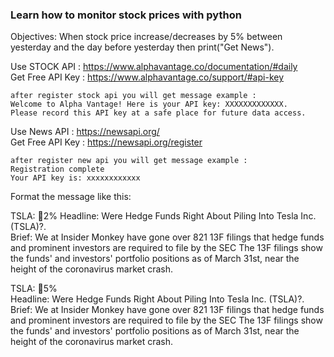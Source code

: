 ### Learn how to monitor stock prices with python

Objectives: When stock price increase/decreases by 5% between yesterday and the day before yesterday then print("Get News").

Use STOCK API : https://www.alphavantage.co/documentation/#daily  
Get Free API Key : https://www.alphavantage.co/support/#api-key

    after register stock api you will get message example :
    Welcome to Alpha Vantage! Here is your API key: XXXXXXXXXXXXX. 
    Please record this API key at a safe place for future data access.

Use News API : https://newsapi.org/  
Get Free API Key : https://newsapi.org/register

    after register new api you will get message example :
    Registration complete
    Your API key is: xxxxxxxxxxxx

Format the message like this:   

TSLA: 🔺2%
Headline: Were Hedge Funds Right About Piling Into Tesla Inc. (TSLA)?.   
Brief: We at Insider Monkey have gone over 821 13F filings that hedge funds and prominent investors are required to file by the SEC The 13F filings show the funds' and investors' portfolio positions as of March 31st, near the height of the coronavirus market crash.  

TSLA: 🔻5%  
Headline: Were Hedge Funds Right About Piling Into Tesla Inc. (TSLA)?.   
Brief: We at Insider Monkey have gone over 821 13F filings that hedge funds and prominent investors are required to file by the SEC The 13F filings show the funds' and investors' portfolio positions as of March 31st, near the height of the coronavirus market crash.  

